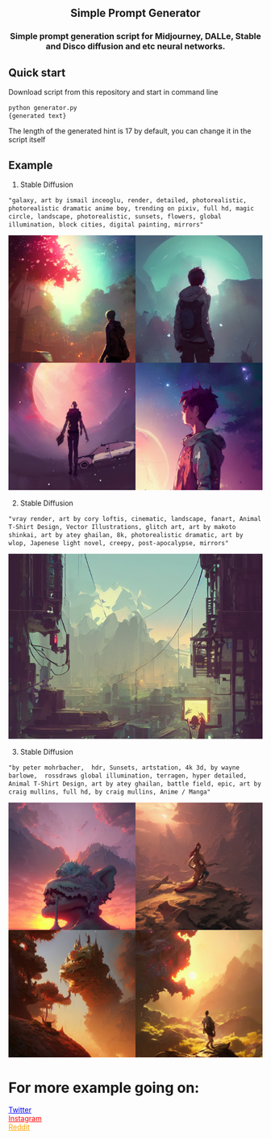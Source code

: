 <h2 align="center">
    <p>Simple Prompt Generator</p>
</h2>
<h3 align="center">
    <p>Simple prompt generation script for Midjourney, DALLe, Stable and Disco diffusion and etc neural networks.</p>
</h3>

## Quick start

Download script from this repository and start in command line
```
python generator.py
{generated text}
```
The length of the generated hint is 17 by default, you can change it in the script itself

## Example

1. Stable Diffusion
```
"galaxy, art by ismail inceoglu, render, detailed, photorealistic, photorealistic dramatic anime boy, trending on pixiv, full hd, magic circle, landscape, photorealistic, sunsets, flowers, global illumination, block cities, digital painting, mirrors"
```
![rdm-figure](img/1.png)

2. Stable Diffusion
```
"vray render, art by cory loftis, cinematic, landscape, fanart, Animal T-Shirt Design, Vector Illustrations, glitch art, art by makoto shinkai, art by atey ghailan, 8k, photorealistic dramatic, art by wlop, Japenese light novel, creepy, post-apocalypse, mirrors"
```
![rdm-figure](img/2.png)

3. Stable Diffusion
```
"by peter mohrbacher,  hdr, Sunsets, artstation, 4k 3d, by wayne barlowe,  rossdraws global illumination, terragen, hyper detailed, Animal T-Shirt Design, art by atey ghailan, battle field, epic, art by craig mullins, full hd, by craig mullins, Anime / Manga"
```
![rdm-figure](img/3.png)

# For more example going on:
<p>
	<a href="https://twitter.com/wine_ineff" target='_blank' style="color: blue;">Twitter</a><br>
	<a href="https://www.instagram.com/wine_ineff" target='_blank' style="color: red;">Instagram</a><br>
	<a href="https://www.reddit.com/user/WiNE-iNEFF" target='_blank' style="color: orange;">Reddit</a>
</p>